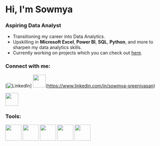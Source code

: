 # Hi, I'm **Sowmya**
### Aspiring Data Analyst

- Transitioning my career into Data Analytics.
- Upskilling in **Microsoft Excel**, **Power BI**, **SQL**, **Python**, and more to sharpen my data analytics skills.
- Currently working on projects which you can check out [here](https://github.com/sowmisow25).

### Connect with me:
[![LinkedIn](https://img.shields.io/badge/LinkedIn-0A66C2?style=flat&logo=linkedin&logoColor=white)] 
<img src="https://github.com/user-attachments/assets/fdea917b-7f84-4cf3-8dd4-49e209fbf416" width="40" />(https://www.linkedin.com/in/sowmya-sreenivasan) 

<a href="https://www.linkedin.com/in/sowmya-sreenivasan" target="_blank">
  <img src="https://github.com/user-attachments/assets/fdea917b-7f84-4cf3-8dd4-49e209fbf416" width="40" />
</a>

### Tools:
<img src="https://github.com/user-attachments/assets/cad7de15-505b-41b1-b51f-ddb110e768ec" width="50" />    
<img src="https://github.com/user-attachments/assets/e8f839e5-fb95-465a-9449-1d1f37d54080" width="50" />
<img src="https://github.com/user-attachments/assets/26a8c5be-3a84-4c0f-8220-3983627a754a" width="50" />
<img src="https://github.com/user-attachments/assets/a297c403-06ff-48f4-91d5-fbc8bd070531" width="50" />
<img src="https://github.com/user-attachments/assets/f7fc9fa2-6d75-4868-a42b-22dd9f125690" width="50" />






